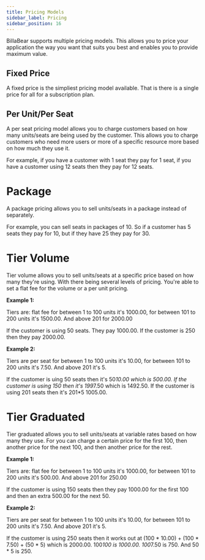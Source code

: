 ```yaml
---
title: Pricing Models
sidebar_label: Pricing
sidebar_position: 16
---
```

BillaBear supports multiple pricing models. This allows you to price your application the way you want that suits you best and enables you to provide maximum value.

## Fixed Price

A fixed price is the simpliest pricing model available. That is there is a single price for all for a subscription plan.

## Per Unit/Per Seat

A per seat pricing model allows you to charge customers based on how many units/seats are being used by the customer. This allows you to charge customers who need more users or more of a specific resource more based on how much they use it.

For example, if you have a customer with 1 seat they pay for 1 seat, if you have a customer using 12 seats then they pay for 12 seats.

# Package

A package pricing allows you to sell units/seats in a package instead of separately.

For example, you can sell seats in packages of 10. So if a customer has 5 seats they pay for 10, but if they have 25 they pay for 30.

# Tier Volume

Tier volume allows you to sell units/seats at a specific price based on how many they're using. With there being several levels of pricing. You're able to set a flat fee for the volume or a per unit pricing.

**Example 1:**

Tiers are: flat fee for between 1 to 100 units it's 1000.00, for between 101 to 200 units it's 1500.00. And above 201 for 2000.00

If the customer is using 50 seats. They pay 1000.00. If the customer is 250 then they pay 2000.00.

**Example 2:**

Tiers are per seat for between 1 to 100 units it's 10.00, for between 101 to 200 units it's 7.50. And above 201 it's 5.

If the customer is uing 50 seats then it's 50*10.00 which is 500.00. If the customer is using 150 then it's 199*7.50 which is 1492.50. If the customer is using 201 seats then it's 201*5 1005.00.

# Tier Graduated

Tier graduated allows you to sell units/seats at variable rates based on how many they use. For you can charge a certain price for the first 100, then another price for the next 100, and then another price for the rest.

**Example 1:**

Tiers are: flat fee for between 1 to 100 units it's 1000.00, for between 101 to 200 units it's 500.00. And above 201 for 250.00

If the customer is using 150 seats then they pay 1000.00 for the first 100 and then an extra 500.00 for the next 50. 

**Example 2:**

Tiers are per seat for between 1 to 100 units it's 10.00, for between 101 to 200 units it's 7.50. And above 201 it's 5.

If the customer is using 250 seats then it works out at (100 * 10.00) + (100 * 7.50) + (50 * 5) which is 2000.00. 100*100 is 1000.00. 100*7.50 is 750. And 50 * 5 is 250. 